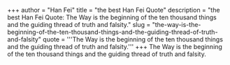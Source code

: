 +++
author = "Han Fei"
title = "the best Han Fei Quote"
description = "the best Han Fei Quote: The Way is the beginning of the ten thousand things and the guiding thread of truth and falsity."
slug = "the-way-is-the-beginning-of-the-ten-thousand-things-and-the-guiding-thread-of-truth-and-falsity"
quote = '''The Way is the beginning of the ten thousand things and the guiding thread of truth and falsity.'''
+++
The Way is the beginning of the ten thousand things and the guiding thread of truth and falsity.
